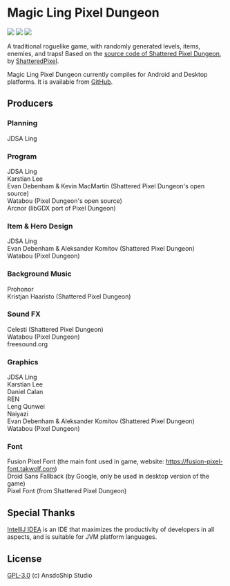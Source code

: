 # Magic Ling Pixel Dungeon

[![](https://img.shields.io/badge/join-QQ%20group-brightgreen?style=for-the-badge&logo=tencentqq)](https://jq.qq.com/?_wv=1027&k=R7ZXeEQM)
![](https://img.shields.io/github/repo-size/AnsdoShip/magic-ling-pixel-dungeon?style=for-the-badge&color=%23F8BBD0)
![](https://img.shields.io/github/release/AnsdoShip/magic-ling-pixel-dungeon?style=for-the-badge&color=%235C6BC0&label=0.6)

A traditional roguelike game, with randomly generated levels, items, enemies, and traps! Based on the [source code of Shattered Pixel Dungeon](https://github.com/00-Evan/shattered-pixel-dungeon), by [ShatteredPixel](https://shatteredpixel.com).

Magic Ling Pixel Dungeon currently compiles for Android and Desktop platforms. It is available from [GitHub](https://github.com/AnsdoShip/magic-ling-pixel-dungeon/releases).

## Producers
### Planning
JDSA Ling
### Program
JDSA Ling  
Karstian Lee  
Evan Debenham & Kevin MacMartin (Shattered Pixel Dungeon's open source)  
Watabou (Pixel Dungeon's open source)  
Arcnor (libGDX port of Pixel Dungeon)
### Item & Hero Design
JDSA Ling  
Evan Debenham & Aleksander Komitov (Shattered Pixel Dungeon)  
Watabou (Pixel Dungeon)
### Background Music
Prohonor  
Kristjan Haaristo (Shattered Pixel Dungeon)
### Sound FX
Celesti (Shattered Pixel Dungeon)  
Watabou (Pixel Dungeon)  
freesound.org
### Graphics  
JDSA Ling  
Karstian Lee  
Daniel Calan  
REN  
Leng Qunwei  
Naiyazi  
Evan Debenham & Aleksander Komitov (Shattered Pixel Dungeon)  
Watabou (Pixel Dungeon)
### Font
Fusion Pixel Font (the main font used in game, website: https://fusion-pixel-font.takwolf.com)  
Droid Sans Fallback (by Google, only be used in desktop version of the game)  
Pixel Font (from Shattered Pixel Dungeon)

## Special Thanks
[IntelliJ IDEA](https://en.wikipedia.org/wiki/IntelliJ_IDEA) is an IDE that maximizes the productivity of developers in all aspects, and is suitable for JVM platform languages.

## License
[GPL-3.0](https://github.com/AnsdoShip/carbonized-pixel-dungeon/blob/main/LICENSE.txt) (c) AnsdoShip Studio
